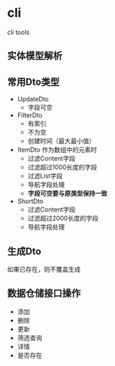 # cli
cli tools
## 实体模型解析

## 常用Dto类型
- UpdateDto
  - 字段可空
- FilterDto
  - 有索引
  - 不为空
  - 创建时间（最大最小值）
- ItemDto 作为数组中的元素时
  - 过滤Content字段
  - 过滤超过1000长度的字段
  - 过滤List字段
  - 导航字段处理
  - **字段可空要与原类型保持一致**
- ShortDto 
  - 过滤Content字段
  - 过滤超过2000长度的字段
  - 导航字段处理

## 生成Dto
如果已存在，则不覆盖生成

## 数据仓储接口操作
- 添加
- 删除
- 更新
- 筛选查询
- 详情
- 是否存在

